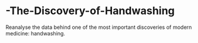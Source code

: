 # -The-Discovery-of-Handwashing
Reanalyse the data behind one of the most important discoveries of modern medicine: handwashing.
